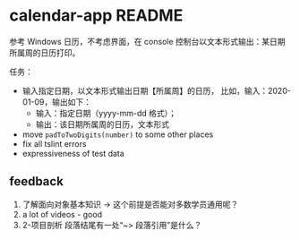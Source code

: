 # calendar-app README

参考 Windows 日历，不考虑界面，在 console 控制台以文本形式输出：某日期所属周的日历打印。

任务：

- 输入指定日期，以文本形式输出日期【所属周】的日历， 比如，输入：2020-01-09，输出如下：
  - 输入：指定日期（yyyy-mm-dd 格式）；
  - 输出：该日期所属周的日历，文本形式
- move `padToTwoDigits(number)` to some other places
- fix all tslint errors
- expressiveness of test data

## feedback

1. 了解面向对象基本知识 -> 这个前提是否能对多数学员通用呢？
2. a lot of videos - good
3. 2-项目剖析 段落结尾有一处“~> 段落引用”是什么？
